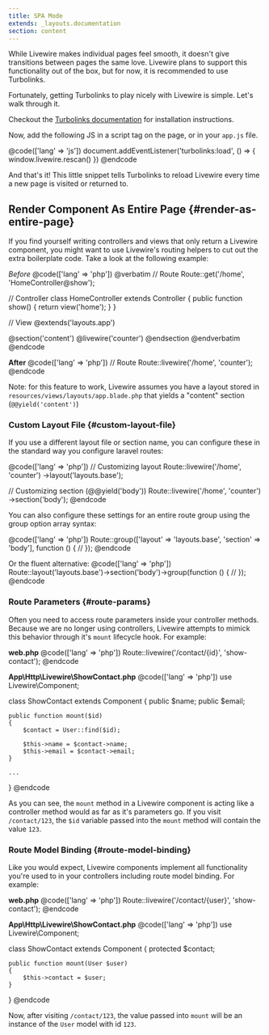 ```yaml
---
title: SPA Mode
extends: _layouts.documentation
section: content
---
```


While Livewire makes individual pages feel smooth, it doesn't give transitions between pages the same love. Livewire plans to support this functionality out of the box, but for now, it is recommended to use Turbolinks.

Fortunately, getting Turbolinks to play nicely with Livewire is simple. Let's walk through it.

Checkout the [Turbolinks documentation](https://github.com/turbolinks/turbolinks) for installation instructions.

Now, add the following JS in a script tag on the page, or in your `app.js` file.

@code(['lang' => 'js'])
document.addEventListener('turbolinks:load', () => {
    window.livewire.rescan()
})
@endcode

And that's it! This little snippet tells Turbolinks to reload Livewire every time a new page is visited or returned to.

## Render Component As Entire Page {#render-as-entire-page}

If you find yourself writing controllers and views that only return a Livewire component, you might want to use Livewire's routing helpers to cut out the extra boilerplate code. Take a look at the following example:

*Before*
@code(['lang' => 'php'])
@verbatim
// Route
Route::get('/home', 'HomeController@show');

// Controller
class HomeController extends Controller
{
    public function show()
    {
        return view('home');
    }
}

// View
@extends('layouts.app')

@section('content')
    @livewire('counter')
@endsection
@endverbatim
@endcode

**After**
@code(['lang' => 'php'])
// Route
Route::livewire('/home', 'counter');
@endcode

Note: for this feature to work, Livewire assumes you have a layout stored in `resources/views/layouts/app.blade.php` that yields a "content" section (`@@yield('content')`)

### Custom Layout File {#custom-layout-file}
If you use a different layout file or section name, you can configure these in the standard way you configure laravel routes:

@code(['lang' => 'php'])
// Customizing layout
Route::livewire('/home', 'counter')
    ->layout('layouts.base');

// Customizing section (@@yield('body'))
Route::livewire('/home', 'counter')
    ->section('body');
@endcode

You can also configure these settings for an entire route group using the group option array syntax:

@code(['lang' => 'php'])
Route::group(['layout' => 'layouts.base', 'section' => 'body'], function () {
    //
});
@endcode

Or the fluent alternative:
@code(['lang' => 'php'])
Route::layout('layouts.base')->section('body')->group(function () {
    //
});
@endcode

### Route Parameters {#route-params}

Often you need to access route parameters inside your controller methods. Because we are no longer using controllers, Livewire attempts to mimick this behavior through it's `mount` lifecycle hook. For example:

**web.php**
@code(['lang' => 'php'])
Route::livewire('/contact/{id}', 'show-contact');
@endcode

**App\Http\Livewire\ShowContact.php**
@code(['lang' => 'php'])
use Livewire\Component;

class ShowContact extends Component
{
    public $name;
    public $email;

    public function mount($id)
    {
        $contact = User::find($id);

        $this->name = $contact->name;
        $this->email = $contact->email;
    }

    ...
}
@endcode

As you can see, the `mount` method in a Livewire component is acting like a controller method would as far as it's parameters go. If you visit `/contact/123`, the `$id` variable passed into the `mount` method will contain the value `123`.

### Route Model Binding {#route-model-binding}

Like you would expect, Livewire components implement all functionality you're used to in your controllers including route model binding. For example:

**web.php**
@code(['lang' => 'php'])
Route::livewire('/contact/{user}', 'show-contact');
@endcode

**App\Http\Livewire\ShowContact.php**
@code(['lang' => 'php'])
use Livewire\Component;

class ShowContact extends Component
{
    protected $contact;

    public function mount(User $user)
    {
        $this->contact = $user;
    }
}
@endcode

Now, after visiting `/contact/123`, the value passed into `mount` will be an instance of the `User` model with id `123`.

